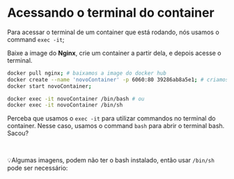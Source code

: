 # Acessando o terminal do container

Para acessar o terminal de um container que está rodando, nós usamos o command `exec -it`;


Baixe a image do **Nginx**, crie um container a partir dela, e depois acesse o terminal.



```bash
docker pull nginx; # baixamos a image do docker hub
docker create --name 'novoContainer' -p 6060:80 39286ab8a5e1; # criamos o container e mapeamos as portas
docker start novoContainer;

docker exec -it novoContainer /bin/bash # ou
docker exec -it novoContainer /bin/sh
```

Perceba que usamos o `exec -it` para utilizar commandos no terminal do container. Nesse caso, usamos o command `bash` para abrir o terminal bash. Sacou?

<br>

💡Algumas imagens, podem não ter o bash instalado, então usar `/bin/sh` pode ser necessário: